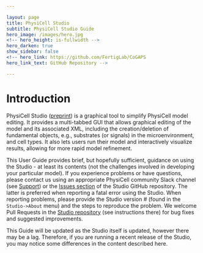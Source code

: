 ```yaml
---

layout: page
title: PhysiCell Studio
subtitle: PhysiCell Studio Guide
hero_image: /images/hero.jpg
<!-- hero_height: is-fullwidth -->
hero_darken: true
show_sidebar: false
<!-- hero_link: https://github.com/FertigLab/CoGAPS
hero_link_text: GitHub Repository -->

---
```


# Introduction

PhysiCell Studio ([preprint](https://www.biorxiv.org/content/10.1101/2023.10.24.563727v2)) is a graphical tool to simplify PhysiCell model editing. It provides a multi-tabbed GUI that allows graphical editing of the model and its associated XML, including the creation/deletion of fundamental objects, e.g., substrates (or signals) in the microenvironment, and cell types. It also lets users run their model and interactively visualize results, allowing for more rapid model refinement.

This User Guide provides brief, but hopefully sufficient, guidance on using the Studio - at least its contents (not the challenges involved in developing your particular model). If you experience problems or have questions, please contact us using an appropriate PhysiCell community Slack channel (see [Support](#support)) or the [Issues section](https://github.com/PhysiCell-Tools/PhysiCell-Studio/issues) of the Studio GitHub repository. The latter is preferred when reporting a fatal error using the Studio. When reporting problems, please provide the Studio version # (found in the `Studio->About` menu) and the steps to reproduce the problem. We welcome Pull Requests in the [Studio repository](https://github.com/PhysiCell-Tools/PhysiCell-Studio) (see instructions there) for bug fixes and suggested improvements.

This Guide will be updated as the Studio itself is updated, however there may be a lag. Therefore, if you are running a recent release of the Studio, you may notice some differences in the content described here.
